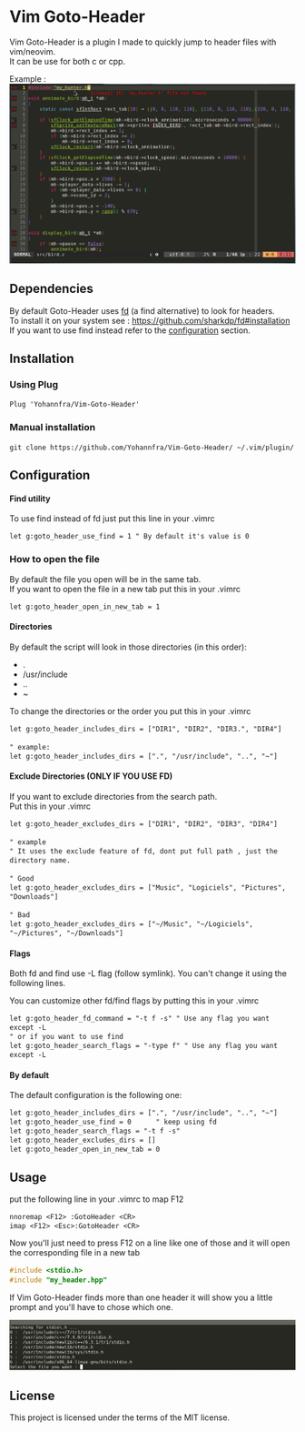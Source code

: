 # Vim Goto-Header
Vim Goto-Header is a plugin I made to quickly jump to header files with vim/neovim.\
It can be use for both c or cpp.

Example :\
![alt text](.github/gif2.gif "Utilisation example")

## Dependencies
By default Goto-Header uses [fd](https://github.com/sharkdp/fd) (a find alternative) to look for headers.\
To install it on your system see : https://github.com/sharkdp/fd#installation \
If you want to use find instead refer to the [configuration](#Configuration) section.

## Installation

### Using Plug
```
Plug 'Yohannfra/Vim-Goto-Header'
```

### Manual installation
```
git clone https://github.com/Yohannfra/Vim-Goto-Header/ ~/.vim/plugin/
```

## Configuration

#### Find utility
To use find instead of fd just put this line in your .vimrc
```vim
let g:goto_header_use_find = 1 " By default it's value is 0
```

### How to open the file
By default the file you open will be in the same tab.\
If you want to open the file in a new tab put this in your .vimrc
```vim
let g:goto_header_open_in_new_tab = 1
```

#### Directories
By default the script will look in those directories (in this order):
- .
- /usr/include
- ..
- ~

To change the directories or the order you put this in your .vimrc
```vim
let g:goto_header_includes_dirs = ["DIR1", "DIR2", "DIR3.", "DIR4"]

" example:
let g:goto_header_includes_dirs = [".", "/usr/include", "..", "~"]
```
#### Exclude Directories (ONLY IF YOU USE FD)
If you want to exclude directories from the search path.\
Put this in your .vimrc
```vim
let g:goto_header_excludes_dirs = ["DIR1", "DIR2", "DIR3", "DIR4"]

" example
" It uses the exclude feature of fd, dont put full path , just the directory name.

" Good
let g:goto_header_excludes_dirs = ["Music", "Logiciels", "Pictures", "Downloads"]

" Bad
let g:goto_header_excludes_dirs = ["~/Music", "~/Logiciels", "~/Pictures", "~/Downloads"]
```
#### Flags

Both fd and find use -L flag (follow symlink). You can't change it using the following lines.

You can customize other fd/find flags by putting this in your .vimrc
```vim
let g:goto_header_fd_command = "-t f -s" " Use any flag you want except -L
" or if you want to use find
let g:goto_header_search_flags = "-type f" " Use any flag you want except -L
```

#### By default

The default configuration is the following one:
```vim
let g:goto_header_includes_dirs = [".", "/usr/include", "..", "~"]
let g:goto_header_use_find = 0      " keep using fd
let g:goto_header_search_flags = "-t f -s"
let g:goto_header_excludes_dirs = []
let g:goto_header_open_in_new_tab = 0
```

## Usage

put the following line in your .vimrc to map F12
```vim
nnoremap <F12> :GotoHeader <CR>
imap <F12> <Esc>:GotoHeader <CR>
```

Now you'll just need to press F12 on a line like one of those and it will open the corresponding file in a new tab
```c
#include <stdio.h>
#include "my_header.hpp"
```

If Vim Goto-Header finds more than one header it will show you a little prompt and you'll have
to chose which one.

![alt text](.github/prompt_vimgotoheader.png "Prompt example")

## License

This project is licensed under the terms of the MIT license.
